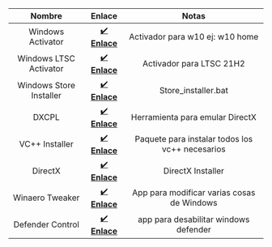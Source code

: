 | Nombre | Enlace | Notas |
| :-: | :-: | :-: |
| Windows Activator | [✔️ **Enlace**](https://pastebin.com/BWFT1qKB) | Activador para w10 ej: w10 home | 
| Windows LTSC Activator | [✔️ **Enlace**](https://www.mediafire.com/file/o99ssa09w8o85mg/LTSC.zip/file) | Activador para LTSC 21H2 |
| Windows Store Installer | [✔️ **Enlace**](https://www.mediafire.com/file/8gorwha91g0dfmo/Store_Installer.zip/file) | Store_installer.bat 
| DXCPL | [✔️ **Enlace**](https://www.mediafire.com/file/xtki8isne874lv6/dxcpl.exe/file) | Herramienta para emular DirectX
| VC++ Installer | [✔️ **Enlace**](https://www.techpowerup.com/download/visual-c-redistributable-runtime-package-all-in-one/) | Paquete para instalar todos los vc++ necesarios
| DirectX | [✔️ **Enlace**](https://www.microsoft.com/en-us/download/details.aspx?id=35) | DirectX Installer 
| Winaero Tweaker | [✔️ **Enlace**](https://winaerotweaker.com/) | App para modificar varias cosas de Windows
| Defender Control  | [✔️ **Enlace**](https://www.sordum.org/9480/defender-control-v2-1/) | app para desabilitar windows defender
